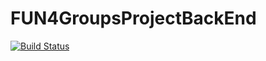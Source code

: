 # FUN4GroupsProjectBackEnd
[![Build Status](https://travis-ci.com/rensmanders/FUN4GroupsProjectBackEnd.svg?token=TDS3YRSa6QzezJSKL85z&branch=master)](https://travis-ci.com/rensmanders/FUN4GroupsProjectBackEnd)
